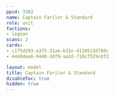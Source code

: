 ```yaml
---
ppid: 3382
name: Captain Farilor & Standard
role: unit
factions:
- legion
scans: 2
cards:
- c175d293-a3f5-31ae-b31c-4119513d780c
- 4449dae6-9448-3df9-aa2d-718cf529cdf2

layout: model
title: Captain Farilor & Standard
disableToc: true
hidden: true
---
```


